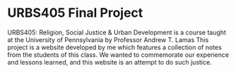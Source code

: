 # URBS405 Final Project

URBS405: Religion, Social Justice & Urban Development is a course taught at the University of Pennsylvania by Professor Andrew T. Lamas
This project is a website developed by me which features a collection of notes from the students of this class. We wanted to commemorate our experience and lessons learned, and this website is an attempt to do such justice.
